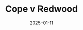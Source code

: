 ---
title: Cope v Redwood
promotion: AEW
show: Collision
date: 2025-01-11
tags:
  - cope
  - big bill
images:
  - src: /assets/aew-2025-01/2025.01.11.AEW.Collision.a.jpg
    alt: Cope and Big Bill face off
---
